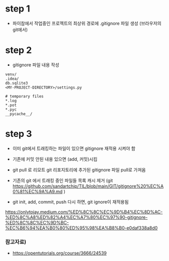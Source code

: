 
# step 1
- 파이참에서 작업중인 프로젝트의 최상위 경로에 .gitignore 파일 생성 (브라우저의 git에서)

# step 2
- gitignore 파일 내용 작성

```
venv/
.idea/
db.sqlite3
<MY-PROJECT-DIRECTORY>/settings.py
 
# temporary files
*.log
*.pot
*.pyc
__pycache__/
```

# step 3
- 이미 git에서 트래킹하는 파일이 있으면 gitignore 재적용 시켜야 함
- 기존에 커밋 안된 내용 있으면 (add, 커밋)시킴
 
- git pull 로 리모트 git 리포지토리에 추가된 gitignore 파일 pull로 가져옴 

- 기존의 git 에서 트래킹 중인 파일들 목록 캐시 제거 (git https://github.com/sandartchip/TIL/blob/main/GIT/gitignore%20%EC%A0%81%EC%9A%A9.md )
- git init, add, commit, push 다시 하면, git ignore이 재적용됨


https://onlytojay.medium.com/%ED%8C%8C%EC%9D%B4%EC%8D%AC-%ED%8C%A8%ED%82%A4%EC%A7%80%EC%97%90-gitignore-%ED%8C%8C%EC%9D%BC-%EC%B6%94%EA%B0%80%ED%95%98%EA%B8%B0-e0daf338a8d0



### 참고자료)
- https://opentutorials.org/course/3666/24539
